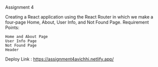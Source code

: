 Assignment 4

Creating a React application using the React Router in which we make a four-page Home, About, User Info, and Not Found Page.
Requirement Points:

    Home and About Page
    User Info Page
    Not Found Page
    Header

Deploy Link : https://assignment4avichhi.netlify.app/